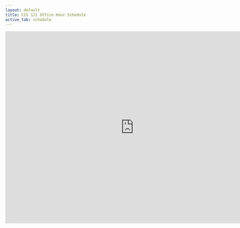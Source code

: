```yaml
---
layout: default
title: CIS 121 Office Hour Schedule
active_tab: schedule
---
```


<iframe src="https://www.google.com/calendar/embed?src=6r6upjjvqfjh3rb72bpprpsuos%40group.calendar.google.com&ctz=America/New_York" style="border: 0" width="800" height="600" frameborder="0" scrolling="no"></iframe>
